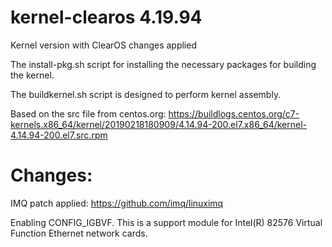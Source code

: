 # kernel-clearos 4.19.94
Kernel version with ClearOS changes applied

The install-pkg.sh script for installing the necessary packages for building the kernel.

The buildkernel.sh script is designed to perform kernel assembly.

Based on the src file from centos.org: https://buildlogs.centos.org/c7-kernels.x86_64/kernel/20190218180909/4.14.94-200.el7.x86_64/kernel-4.14.94-200.el7.src.rpm

# Changes:

IMQ patch applied: https://github.com/imq/linuximq

Enabling CONFIG_IGBVF. This is a support module for Intel(R) 82576 Virtual Function Ethernet network cards.

